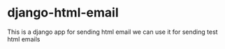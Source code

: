 # django-html-email
This is a django app for sending html email 
we can use it for sending test html emails
